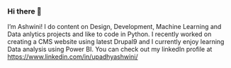 ### Hi there  👋

I’m  Ashwini! I do content on Design, Development, Machine Learning and Data anlytics projects and like to code in Python. I recently worked on creating a CMS website using latest Drupal9 and I currently enjoy learning Data analysis using Power BI.
You can check out my linkedIn profile at https://www.linkedin.com/in/upadhyashwini/

